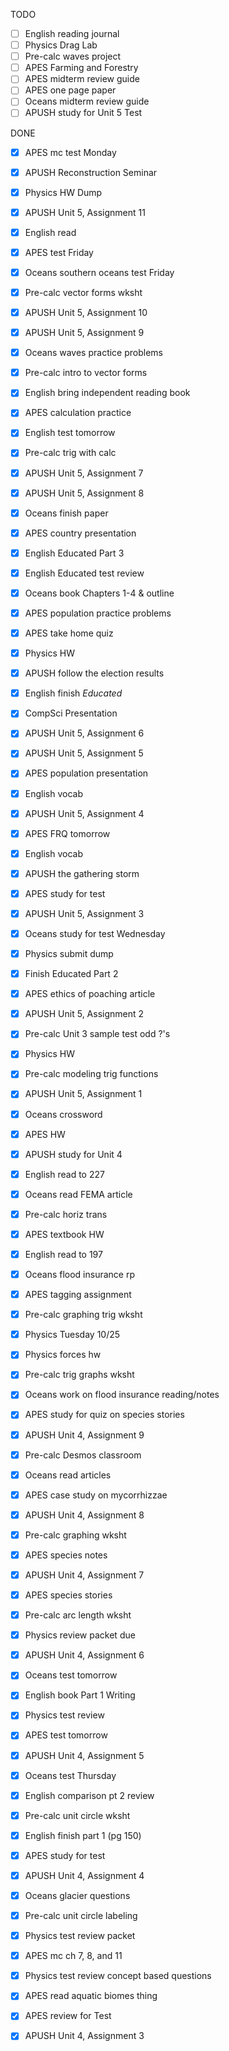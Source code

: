 TODO
- [ ] English reading journal
- [ ] Physics Drag Lab
- [ ] Pre-calc waves project
- [ ] APES Farming and Forestry
- [ ] APES midterm review guide
- [ ] APES one page paper
- [ ] Oceans midterm review guide
- [ ] APUSH study for Unit 5 Test

DONE
- [X] APES mc test Monday
- [X] APUSH Reconstruction Seminar
- [X] Physics HW Dump
- [X] APUSH Unit 5, Assignment 11
- [X] English read 
- [X] APES test Friday
- [X] Oceans southern oceans test Friday
- [X] Pre-calc vector forms wksht
- [X] APUSH Unit 5, Assignment 10
- [X] APUSH Unit 5, Assignment 9
- [X] Oceans waves practice problems
- [X] Pre-calc intro to vector forms
- [X] English bring independent reading book
- [X] APES calculation practice
- [X] English test tomorrow
- [X] Pre-calc trig with calc
- [X] APUSH Unit 5, Assignment 7
- [X] APUSH Unit 5, Assignment 8
- [X] Oceans finish paper
- [X] APES country presentation
- [X] English Educated Part 3
- [X] English Educated test review
- [X] Oceans book Chapters 1-4 & outline
- [X] APES population practice problems
- [X] APES take home quiz
- [X] Physics HW
- [X] APUSH follow the election results
- [X] English finish *Educated*
- [X] CompSci Presentation
- [X] APUSH Unit 5, Assignment 6
- [X] APUSH Unit 5, Assignment 5
- [X] APES population presentation
- [X] English vocab
- [X] APUSH Unit 5, Assignment 4
- [X] APES FRQ tomorrow
- [X] English vocab
- [X] APUSH the gathering storm
- [X] APES study for test
- [X] APUSH Unit 5, Assignment 3
- [X] Oceans study for test Wednesday
- [X] Physics submit dump
- [X] Finish Educated Part 2
- [X] APES ethics of poaching article
- [X] APUSH Unit 5, Assignment 2
- [X] Pre-calc Unit 3 sample test odd ?'s
- [X] Physics HW
- [X] Pre-calc modeling trig functions
- [X] APUSH Unit 5, Assignment 1
- [X] Oceans crossword
- [X] APES HW
- [X] APUSH study for Unit 4
- [X] English read to 227
- [X] Oceans read FEMA article
- [X] Pre-calc horiz trans
- [X] APES textbook HW
- [X] English read to 197
- [X] Oceans flood insurance rp
- [X] APES tagging assignment
- [X] Pre-calc graphing trig wksht
- [X] Physics Tuesday 10/25
- [X] Physics forces hw
- [X] Pre-calc trig graphs wksht
- [X] Oceans work on flood insurance reading/notes
- [X] APES study for quiz on species stories
- [X] APUSH Unit 4, Assignment 9
- [X] Pre-calc Desmos classroom
- [X] Oceans read articles
- [X] APES case study on mycorrhizzae
- [X] APUSH Unit 4, Assignment 8
- [X] Pre-calc graphing wksht
- [X] APES species notes
- [X] APUSH Unit 4, Assignment 7
- [X] APES species stories
- [X] Pre-calc arc length wksht
- [X] Physics review packet due
- [X] APUSH Unit 4, Assignment 6
- [X] Oceans test tomorrow
- [X] English book Part 1 Writing
- [X] Physics test review
- [X] APES test tomorrow
- [X] APUSH Unit 4, Assignment 5
- [X] Oceans test Thursday
- [X] English comparison pt 2 review
- [X] Pre-calc unit circle wksht
- [X] English finish part 1 (pg 150)
- [X] APES study for test
- [X] APUSH Unit 4, Assignment 4
- [X] Oceans glacier questions
- [X] Pre-calc unit circle labeling
- [X] Physics test review packet
- [X] APES mc ch 7, 8, and 11
- [X] Physics test review concept based questions
- [X] APES read aquatic biomes thing
- [X] APES review for Test
- [X] APUSH Unit 4, Assignment 3


